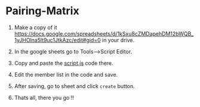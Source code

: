 # Pairing-Matrix

1. Make a copy of it https://docs.google.com/spreadsheets/d/1kSxu8cZMDapehDM12bWQB_1yJHOlna5lt9uc1JtkAzc/edit#gid=0 in your drive.

2. In the google sheets go to Tools-->Script Editor.

3. Copy and paste the [script.js](/script.js) code there.

4. Edit the member list in the code and save.

5. After saving, go to sheet and click `create` button. 

6. Thats all, there you go !!